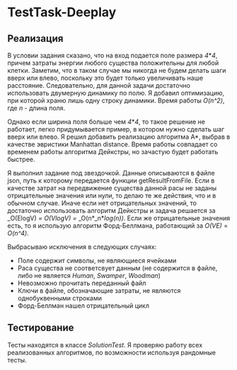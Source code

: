 # TestTask-Deeplay

## Реализация

В условии задания сказано, что на вход подается поле размера _4_\*_4_, причем затраты энергии любого существа положительны для любой клетки.
Заметим, что в таком случае мы никогда не будем делать шаги вверх или влево, поскольку это будет только увеличивать наше расстояние. 
Следовательно, для данной задачи достаточно использовать двумерную динамику по полю. Я добавил оптимизацию, при которой храню
лишь одну строку динамики. Время работы _O(n^2)_, где _n_ - длина поля.

Однако если ширина поля больше чем _4_\*_4_, то такое решение не работает, легко придумывается пример, в котором нужно сделать шаг вверх или влево. 
Я решил добавить реализацию алгоритма A\*, выбрав в качестве эвристики Manhattan distance. Время работы совпадает со временем работы алгоритма 
Дейкстры, но зачастую будет работать быстрее.

Я выполнил задание под звездочкой. Данные описываются в файле json, путь к которому передается функции getResultFromFile. Если в качестве
затрат на передвижение существа данной расы не заданы отрицательные значения или нули, то делаю те же действия, что и в обычном случае.
Иначе если нет отрицательных значений, то достаточно использовать алгоритм Дейкстры и задача решается за _O(ElogV) _=_ _O(VlogV)_ _=_ _O(n\*_n\*_log(n))_.
Если же отрицательные значения есть, то я использую алгоритм Форд-Беллмана, работающий за _O(VE)_ = _O(n^4)_. 

Выбрасываю исключения в следующих случаях:
- Поле содержит символы, не являющиеся ячейками
- Раса существа не соответсвует данным (не содержится в файле, либо не является _Human_, _Swamper_, _Woodman_)
- Невозможно прочитать переданный файл
- Ключи в файле, обозначающие затраты, не являются однобуквенными строками
- Форд-Беллман нашел отрицательный цикл

## Тестирование

Тесты находятся в классе _SolutionTest_. Я проверяю работу всех реализованных алгоритмов, по возможности используя рандомные тесты.